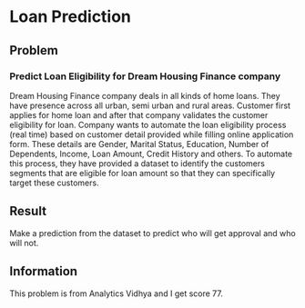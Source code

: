 # Loan Prediction
## Problem
### Predict Loan Eligibility for Dream Housing Finance company
Dream Housing Finance company deals in all kinds of home loans. 
They have presence across all urban, semi urban and rural areas. Customer first applies for home loan and after that company validates the customer eligibility for loan.
Company wants to automate the loan eligibility process (real time) based on customer detail provided while filling online application form. These details are Gender, Marital Status, Education, Number of Dependents, Income, Loan Amount, Credit History and others. 
To automate this process, they have provided a dataset to identify the customers segments that are eligible for loan amount so that they can specifically target these customers. 
## Result
Make a prediction from the dataset to predict who will get approval and who will not.
## Information
This problem is from Analytics Vidhya and I get score 77.
